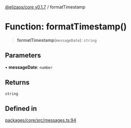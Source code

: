 [@elizaos/core v0.1.7](../index.md) / formatTimestamp

# Function: formatTimestamp()

> **formatTimestamp**(`messageDate`): `string`

## Parameters

• **messageDate**: `number`

## Returns

`string`

## Defined in

[packages/core/src/messages.ts:94](https://github.com/bbopar/eliza/blob/main/packages/core/src/messages.ts#L94)

